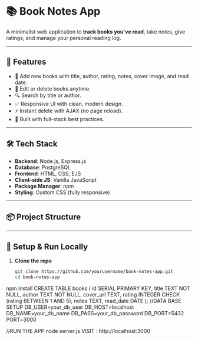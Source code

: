 # 📚 Book Notes App

A minimalist web application to **track books you've read**, take notes, give ratings, and manage your personal reading log.

---

## 🚀 Features

- 📖 Add new books with title, author, rating, notes, cover image, and read date.
- 📝 Edit or delete books anytime.
- 🔍 Search by title or author.
- ✅ Responsive UI with clean, modern design.
- ⚡️ Instant delete with AJAX (no page reload).
- 🎯 Built with full-stack best practices.

---

## 🛠 Tech Stack

- **Backend**: Node.js, Express.js
- **Database**: PostgreSQL
- **Frontend**: HTML, CSS, EJS
- **Client-side JS**: Vanilla JavaScript
- **Package Manager**: npm
- **Styling**: Custom CSS (fully responsive)

---

## 📦 Project Structure


---

## 🧪 Setup & Run Locally

1. **Clone the repo**
   ```bash
   git clone https://github.com/yourusername/book-notes-app.git
   cd book-notes-app
npm install
CREATE TABLE books (
    id SERIAL PRIMARY KEY,
    title TEXT NOT NULL,
    author TEXT NOT NULL,
    cover_url TEXT,
    rating INTEGER CHECK (rating BETWEEN 1 AND 5),
    notes TEXT,
    read_date DATE
);
//DATA BASE SETUP
DB_USER=your_db_user
DB_HOST=localhost
DB_NAME=your_db_name
DB_PASS=your_db_password
DB_PORT=5432
PORT=3000

//RUN THE APP
node server.js
VISIT :
http://localhost:3000
